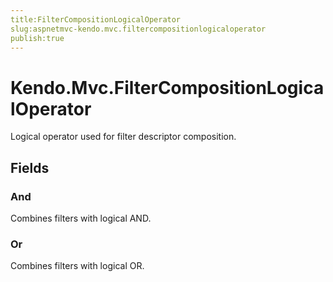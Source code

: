 ```yaml
---
title:FilterCompositionLogicalOperator
slug:aspnetmvc-kendo.mvc.filtercompositionlogicaloperator
publish:true
---
```


# Kendo.Mvc.FilterCompositionLogicalOperator
Logical operator used for filter descriptor composition.

## Fields
### And
Combines filters with logical AND.
### Or
Combines filters with logical OR.




